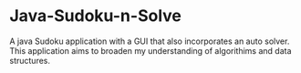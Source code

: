 # Java-Sudoku-n-Solve
A java Sudoku application with a GUI that also incorporates an auto solver. This application aims to broaden my understanding of algorithims and data structures.
